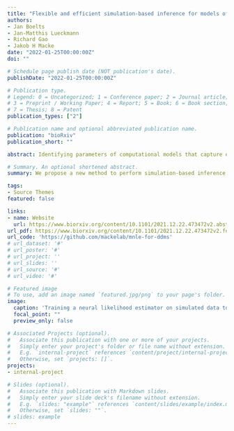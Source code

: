```yaml
---
title: "Flexible and efficient simulation-based inference for models of decision-making"
authors:
- Jan Boelts
- Jan-Matthis Lueckmann
- Richard Gao
- Jakob H Macke
date: "2022-01-25T00:00:00Z"
doi: ""

# Schedule page publish date (NOT publication's date).
publishDate: "2022-01-25T00:00:00Z"

# Publication type.
# Legend: 0 = Uncategorized; 1 = Conference paper; 2 = Journal article;
# 3 = Preprint / Working Paper; 4 = Report; 5 = Book; 6 = Book section;
# 7 = Thesis; 8 = Patent
publication_types: ["2"]

# Publication name and optional abbreviated publication name.
publication: "bioRxiv"
publication_short: ""

abstract: Identifying parameters of computational models that capture experimental data is a central task in cognitive neuroscience. Bayesian statistical inference aims to not only identify a single configuration of best-fitting parameters, but to recover all model parameters that are consistent with the data and prior knowledge. Statistical inference methods usually require the ability to evaluate the likelihood of the model—however, for many models of interest in cognitive neuroscience, the associated likelihoods cannot be computed efficiently. Simulation-based inference (SBI) offers a solution to this problem by only requiring access to simulations produced by the model. Here, we provide an efficient SBI method for models of decision-making. Our approach, Mixed Neural Likelihood Estimation (MNLE), trains neural density estimators on model simulations to emulate the simulator. The likelihoods of the emulator can then be used to perform Bayesian parameter inference on experimental data using standard approximate inference methods like Markov Chain Monte Carlo sampling. While most neural likelihood estimation methods target continuous data, MNLE works with mixed data types, as typically obtained in decision-making experiments (e.g., binary decisions and associated continuous reaction times). We demonstrate MNLE on two variants of the drift-diffusion model (DDM) and compare its performance to a recently proposed method for SBI on DDMs, called likelihood approximation networks (LAN, Fengler et al. 2021). We show that MNLE is substantially more efficient than LANs, requiring six orders of magnitudes fewer model simulations to achieve comparable likelihood accuracy and evaluation time while providing the same level of flexibility. We include an implementation of our algorithm in the user-friendly open-source package sbi.

# Summary. An optional shortened abstract.
summary: We propose a new method to perform simulation-based inference for mixed data e.g., with continuous and discrete data types, like they often occur in models of decision-making.

tags:
- Source Themes
featured: false

links:
- name: Website
  url: https://www.biorxiv.org/content/10.1101/2021.12.22.473472v2.abstract
url_pdf: https://www.biorxiv.org/content/10.1101/2021.12.22.473472v2.full.pdf
url_code: 'https://github.com/mackelab/mnle-for-ddms'
# url_dataset: '#'
# url_poster: '#'
# url_project: ''
# url_slides: ''
# url_source: '#'
# url_video: '#'

# Featured image
# To use, add an image named `featured.jpg/png` to your page's folder. 
image:
  caption: 'Training a neural likelihood estimator on simulated data to perform parameter inference.'
  focal_point: ""
  preview_only: false

# Associated Projects (optional).
#   Associate this publication with one or more of your projects.
#   Simply enter your project's folder or file name without extension.
#   E.g. `internal-project` references `content/project/internal-project/index.md`.
#   Otherwise, set `projects: []`.
projects:
- internal-project

# Slides (optional).
#   Associate this publication with Markdown slides.
#   Simply enter your slide deck's filename without extension.
#   E.g. `slides: "example"` references `content/slides/example/index.md`.
#   Otherwise, set `slides: ""`.
# slides: example
---
```

